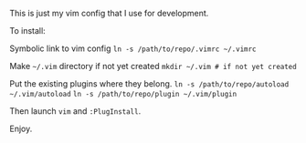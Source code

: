 This is just my vim config that I use for development. 

To install:

Symbolic link to vim config
`ln -s /path/to/repo/.vimrc ~/.vimrc`

Make `~/.vim` directory if not yet created
`mkdir ~/.vim # if not yet created`

Put the existing plugins where they belong.
`ln -s /path/to/repo/autoload ~/.vim/autoload`
`ln -s /path/to/repo/plugin ~/.vim/plugin`

Then launch `vim` and `:PlugInstall`.

Enjoy.
